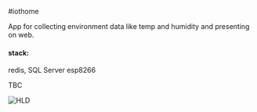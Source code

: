 #iothome

App for collecting environment data like temp and humidity and presenting on web. 

#### stack:

redis, SQL Server esp8266

TBC

![HLD](http://github.com/IneedDev/iothome/hld.png)

